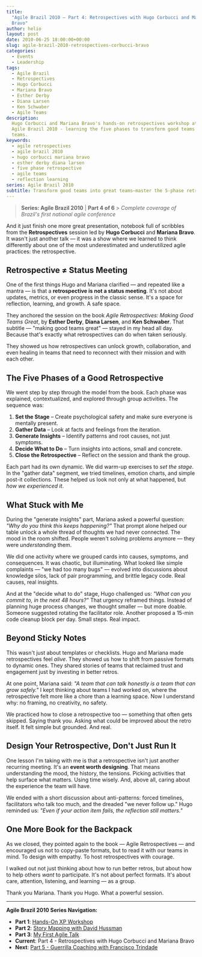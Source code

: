 ```yaml
---
title:
  "Agile Brazil 2010 – Part 4: Retrospectives with Hugo Corbucci and Mariana
  Bravo"
author: helio
layout: post
date: 2010-06-25 18:00:00+00:00
slug: agile-brazil-2010-retrospectives-corbucci-bravo
categories:
  - Events
  - Leadership
tags:
  - Agile Brazil
  - Retrospectives
  - Hugo Corbucci
  - Mariana Bravo
  - Esther Derby
  - Diana Larsen
  - Ken Schwaber
  - Agile Teams
description:
  Hugo Corbucci and Mariana Bravo's hands-on retrospectives workshop at
  Agile Brazil 2010 - learning the five phases to transform good teams into great
  teams.
keywords:
  - agile retrospectives
  - agile brazil 2010
  - hugo corbucci mariana bravo
  - esther derby diana larsen
  - five phase retrospective
  - agile teams
  - reflection learning
series: Agile Brazil 2010
subtitle: Transform good teams into great teams—master the 5-phase retrospective framework that turns reflection into action, complaints into insights, and meetings into meaningful growth experiences
---
```


> **Series: Agile Brazil 2010** | **Part 4 of 6** > _Complete coverage of Brazil's first national agile conference_

And it just finish one more great presentation, notebook full of scribbles from the **Retrospectives** session led by **Hugo Corbucci** and **Mariana Bravo**. It wasn't just another talk — it was a show where we learned to think differently about one of the most underestimated and underutilized agile practices: the retrospective.

## Retrospective ≠ Status Meeting

One of the first things Hugo and Mariana clarified — and repeated like a mantra — is that a **retrospective is not a status meeting**. It's not about updates, metrics, or even progress in the classic sense. It's a space for reflection, learning, and growth. A safe space.

They anchored the session on the book _Agile Retrospectives: Making Good Teams Great_, by **Esther Derby**, **Diana Larsen**, and **Ken Schwaber**. That subtitle — "making good teams great" — stayed in my head all day. Because that's exactly what retrospectives can do when taken seriously.

They showed us how retrospectives can unlock growth, collaboration, and even healing in teams that need to reconnect with their mission and with each other.

## The Five Phases of a Good Retrospective

We went step by step through the model from the book. Each phase was explained, contextualized, and explored through group activities. The sequence was:

1. **Set the Stage** – Create psychological safety and make sure everyone is mentally present.
2. **Gather Data** – Look at facts and feelings from the iteration.
3. **Generate Insights** – Identify patterns and root causes, not just symptoms.
4. **Decide What to Do** – Turn insights into actions, small and concrete.
5. **Close the Retrospective** – Reflect on the session and thank the group.

Each part had its own dynamic. We did warm-up exercises to _set the stage_. In the "gather data" segment, we tried timelines, emotion charts, and simple post-it collections. These helped us look not only at what happened, but _how we experienced it_.

## What Stuck with Me

During the "generate insights" part, Mariana asked a powerful question: _"Why do you think this keeps happening?"_ That prompt alone helped our table unlock a whole thread of thoughts we had never connected. The mood in the room shifted. People weren't solving problems anymore — they were _understanding_ them.

We did one activity where we grouped cards into causes, symptoms, and consequences. It was chaotic, but illuminating. What looked like simple complaints — "we had too many bugs" — evolved into discussions about knowledge silos, lack of pair programming, and brittle legacy code. Real causes, real insights.

And at the "decide what to do" stage, Hugo challenged us: _"What can you commit to, in the next 48 hours?"_ That urgency reframed things. Instead of planning huge process changes, we thought smaller — but more doable. Someone suggested rotating the facilitator role. Another proposed a 15-min code cleanup block per day. Small steps. Real impact.

## Beyond Sticky Notes

This wasn't just about templates or checklists. Hugo and Mariana made retrospectives feel _alive_. They showed us how to shift from passive formats to dynamic ones. They shared stories of teams that reclaimed trust and engagement just by investing in better retros.

At one point, Mariana said: _"A team that can talk honestly is a team that can grow safely."_ I kept thinking about teams I had worked on, where the retrospective felt more like a chore than a learning space. Now I understand why: no framing, no creativity, no safety.

We practiced how to close a retrospective too — something that often gets skipped. Saying thank you. Asking what could be improved about the retro itself. It felt simple but grounded. And real.

## Design Your Retrospective, Don't Just Run It

One lesson I'm taking with me is that a retrospective isn't just another recurring meeting. It's an **event worth designing**. That means understanding the mood, the history, the tensions. Picking activities that help surface what matters. Using time wisely. And, above all, caring about the experience the team will have.

We ended with a short discussion about anti-patterns: forced timelines, facilitators who talk too much, and the dreaded "we never follow up." Hugo reminded us: _"Even if your action item fails, the reflection still matters."_

## One More Book for the Backpack

As we closed, they pointed again to the book — Agile Retrospectives — and encouraged us not to copy-paste formats, but to read it with our teams in mind. To design with empathy. To host retrospectives with courage.

I walked out not just thinking about how to run better retros, but about how to help others _want_ to participate. It's not about perfect formats. It's about care, attention, listening, and learning — as a group.

Thank you Mariana. Thank you Hugo. What a powerful session.

---

**Agile Brazil 2010 Series Navigation:**

- **Part 1**: [Hands-On XP Workshop](../2010-06-22-agile-brazil-2010-introducao-a-programacao-extrema-xp/)
- **Part 2**: [Story Mapping with David Hussman](../2010-06-23-agile-brazil-2010-user-story-map-hussman/)
- **Part 3**: [My First Agile Talk](../2010-06-24-agile-brazil-2010-primeira-palestra/)
- **Current**: Part 4 - Retrospectives with Hugo Corbucci and Mariana Bravo
- **Next**: [Part 5 - Guerrilla Coaching with Francisco Trindade](../2010-06-25-agile-brazil-2010-guerrilla-coaching-trindade/)
